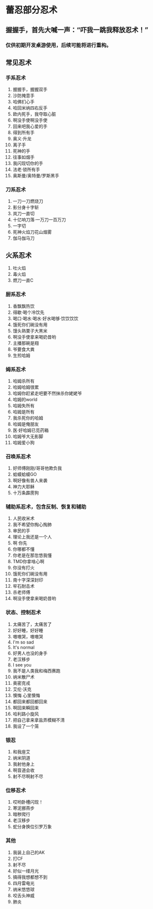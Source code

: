 # 蕾忍部分忍术
## 握握手，首先大喊一声：“**吓我一跳我释放忍术！**”
### 仅供初期开发桌游使用，后续可能将进行重构。

## 常见忍术

### 手系忍术
1. 握握手，握握双手
2. 沙防掩意手
3. 哈佛扪心手
4. 哈回米纳四右反手
5. 欧内死手，我夺取心脏
6. 啊没手使啊没手使
7. 回来吧我心爱的手
8. 得到所有手
9. 奥义·升龙
10. 离子手
11. 死神的手
12. 往事如烟手
13. 我闪现切你的手
14. 法老·锁所有手
15. 奥斯曼/奥特曼/罗斯黑手

### 刀系忍术
1. 一刀一刀燃烧刀
2. 影分身十字斩
3. 岚刀一直切
4. 十亿响刀落·一万刀一百万刀
5. 一字切
6. 死神火焰刀花山烟雾
7. 伽马伽马刀


## 火系忍术
1. 吐火焰
2. 毒火焰
3. 燃刀一直C

### 厨系忍术
1. 香飘飘热饮
2. 得歇·喝个冷饮先
3. 喝口·喝水·喝水·好水喝够·饮饮饮饮
4. 饿死你们碗没有用
5. 馒头熟栗子大黑米
6. 啊没手使拿来喝奶昔哟
7. 主播那碗是翔
8. 爷要食大粪
9. 生煎哈姆

### 姆系忍术
1. 哈姆杀所有
2. 哈姆哈姆很累
3. 哈姆你赶紧走吧要不然抹杀你姥姥爷
4. 哈姆的world
5. 哈姆失所有
6. 哈姆是所有
7. 我杀死你的哈姆
8. 哈姆是俺朋友
9. 医·好哈姆已觅药箱
10. 哈姆爷大无影脚
11. 哈姆爱小狗

### 召唤系忍术
1. 好师傅刚刚/哥哥他欺负我
2. 蛤蟆蛤蟆GO
3. 啊好像有兽人来袭
4. 神力大耶稣
5. 十万条霹雳狗

### 辅助系忍术，包含反制、恢复和辅助
1. 人民收米术
2. 我不希望你掏心掏肺
3. 审民的手
4. 理论上我还是一个人
5. 啊 你先
6. 你哪都不懂
7. 你老是在那忽悠我懂
8. TMD你拿啥心啊
9. 你没有打火
10. 饿死你们碗没有用
11. 南十字深深封印
12. 牢石耐击术
13. 杀老师傅
14. 啊没手使拿来喝奶昔哟

### 状态、控制忍术
1. 太痛苦了，太痛苦了
2. 好好睡，好好睡
3. 嗷嗷哭，嗷嗷哭
4. I'm so sad
5. It's normal
6. 好男人也没的身手
7. 老汉移步
8. I see you
9. 我不是人类我和梅西赛跑
10. 纳米散尸术
11. 奥密克戎
12. 艾伦·沃克
13. 懊悔 心里懊悔
14. 都回来都回都回来
15. 啊回来瞬回来
16. 哈利路小旋风
17. 把自己拿来拿盐弄模糊不清
18. 我设了一个笼

### 银忍
1. 和我座艾
2. 纳米阴道
3. 我射他身上
4. 啊音道会收
5. 射不尽啊射不尽

### 位移忍术
1. 哎哟卧槽闪现！
2. 寒泥挪燕步
3. 暗秽爬行
4. 老汉移步
5. 蛇分身换位引罗万象

### 其他
1. 我装上自己的AK
2. 打CF
3. 射不尽
4. 好似一缕月光
5. 搞得我想都想不到
6. 四月雷电光   
7. 纳米悠悠球
8. 咬舌头神威
9. 肺炎